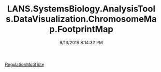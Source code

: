 ﻿---
title: LANS.SystemsBiology.AnalysisTools.DataVisualization.ChromosomeMap.FootprintMap
date: 6/13/2016 8:14:32 PM
---

[RegulationMotifSite](T-LANS.SystemsBiology.AnalysisTools.DataVisualization.ChromosomeMap.FootprintMap.RegulationMotifSite.html)
